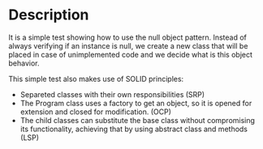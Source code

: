 ﻿# Description

It is a simple test showing how to use the null object pattern.
Instead of always verifying if an instance is null, we create a new class that will be placed in case of unimplemented code and we decide what is this object behavior.

This simple test also makes use of SOLID principles:
-   Separeted classes with their own responsibilities (SRP)
-   The Program class uses a factory to get an object, so it is opened for extension and closed for modification. (OCP)
-   The child classes can substitute the base class without compromising its functionality, achieving that by using abstract class and methods (LSP)

